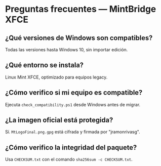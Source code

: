 # Preguntas frecuentes — MintBridge XFCE

## ¿Qué versiones de Windows son compatibles?
Todas las versiones hasta Windows 10, sin importar edición.

## ¿Qué entorno se instala?
Linux Mint XFCE, optimizado para equipos legacy.

## ¿Cómo verifico si mi equipo es compatible?
Ejecuta `check_compatibility.ps1` desde Windows antes de migrar.

## ¿La imagen oficial está protegida?
Sí. `MtLogoFinal.png.gpg` está cifrada y firmada por "jramonrivasg".

## ¿Cómo verifico la integridad del paquete?
Usa `CHECKSUM.txt` con el comando `sha256sum -c CHECKSUM.txt`.
